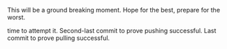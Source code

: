 This will be a ground breaking moment. 
Hope for the best, prepare for the worst.

time to attempt it.
Second-last commit to prove pushing successful. 
Last commit to prove pulling successful.
